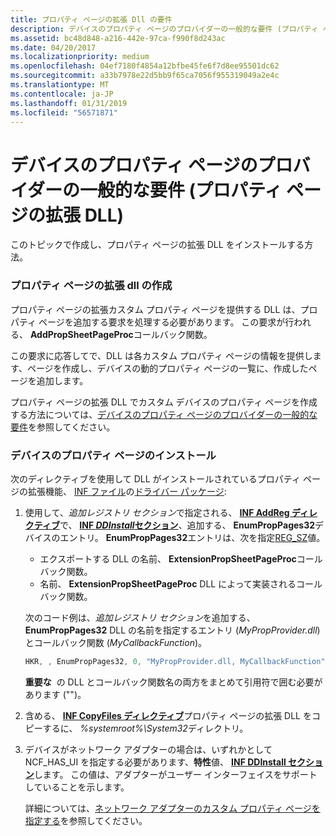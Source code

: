 ```yaml
---
title: プロパティ ページの拡張 Dll の要件
description: デバイスのプロパティ ページのプロバイダーの一般的な要件 (プロパティ ページの拡張 DLL)
ms.assetid: bc48d848-a216-442e-97ca-f990f8d243ac
ms.date: 04/20/2017
ms.localizationpriority: medium
ms.openlocfilehash: 04ef7180f4854a12bfbe45fe6f7d8ee95501dc62
ms.sourcegitcommit: a33b7978e22d5bb9f65ca7056f955319049a2e4c
ms.translationtype: MT
ms.contentlocale: ja-JP
ms.lasthandoff: 01/31/2019
ms.locfileid: "56571871"
---
```

# <a name="specific-requirements-for-device-property-page-providers-property-page-extension-dlls"></a>デバイスのプロパティ ページのプロバイダーの一般的な要件 (プロパティ ページの拡張 DLL)


このトピックで作成し、プロパティ ページの拡張 DLL をインストールする方法。

### <a name="creating-a-property-page-extension-dll"></a>プロパティ ページの拡張 dll の作成

プロパティ ページの拡張カスタム プロパティ ページを提供する DLL は、プロパティ ページを追加する要求を処理する必要があります。 この要求が行われる、 **AddPropSheetPageProc**コールバック関数。

この要求に応答してで、DLL は各カスタム プロパティ ページの情報を提供します、ページを作成し、デバイスの動的プロパティ ページの一覧に、作成したページを追加します。

プロパティ ページの拡張 DLL でカスタム デバイスのプロパティ ページを作成する方法については、[デバイスのプロパティ ページのプロバイダーの一般的な要件](general-requirements-for-device-property-page-providers.md)を参照してください。

### <a name="installing-a-device-property-page"></a>デバイスのプロパティ ページのインストール

次のディレクティブを使用して DLL がインストールされているプロパティ ページの拡張機能、 [INF ファイル](inf-files.md)の[ドライバー パッケージ](driver-packages.md):

1.  使用して、*追加レジストリ セクション*で指定される、 [ **INF AddReg ディレクティブ**](inf-addreg-directive.md)で、 [ **INF *DDInstall*セクション**](inf-ddinstall-section.md)、追加する、 **EnumPropPages32**デバイスのエントリ。 **EnumPropPages32**エントリは、次を指定[REG_SZ](https://docs.microsoft.com/windows/desktop/SysInfo/registry-value-types)値。

    -   エクスポートする DLL の名前、 **ExtensionPropSheetPageProc**コールバック関数。
    -   名前、 **ExtensionPropSheetPageProc** DLL によって実装されるコールバック関数。

    次のコード例は、*追加レジストリ セクション*を追加する、 **EnumPropPages32** DLL の名前を指定するエントリ (*MyPropProvider.dll*) とコールバック関数 (*MyCallbackFunction*)。

    ```cpp
    HKR, , EnumPropPages32, 0, "MyPropProvider.dll, MyCallbackFunction"
    ```

    **重要な**  の DLL とコールバック関数名の両方をまとめて引用符で囲む必要があります ("")。

     

2.  含める、 [ **INF CopyFiles ディレクティブ**](inf-copyfiles-directive.md)プロパティ ページの拡張 DLL をコピーするに、 *%systemroot%\\System32*ディレクトリ。

3.  デバイスがネットワーク アダプターの場合は、いずれかとして NCF_HAS_UI を指定する必要があります、**特性**値、 [ **INF DDInstall セクション**](inf-ddinstall-section.md)します。 この値は、アダプターがユーザー インターフェイスをサポートしていることを示します。

    詳細については、[ネットワーク アダプターのカスタム プロパティ ページを指定する](https://msdn.microsoft.com/library/windows/hardware/ff570843)を参照してください。

 

 





